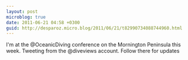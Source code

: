 ```yaml
---
layout: post
microblog: true
date: 2011-06-21 04:58 +0300
guid: http://desparoz.micro.blog/2011/06/21/t82990734088744960.html
---
```

I'm at the @OceanicDiving conference on the Mornington Peninsula this week. Tweeting from the @diveviews account. Follow there for updates
